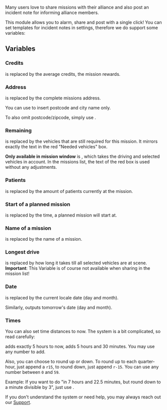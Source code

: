 Many users love to share missions with their alliance and also post an incident note for informing alliance members.

This module allows you to alarm, share and post with a single click! You can set templates for incident notes in settings, therefore we do support some variables:

## Variables

### Credits

<variable variable="credits"/> is replaced by the average credits, the mission rewards.

### Address

<variable variable="address"/> is replaced by the complete missions address.

You can use <variable variable="city"/> to insert postcode and city name only.

To also omit postcode/zipcode, simply use <variable variable="cityWithoutZip"/>.

### Remaining

<variable variable="remaining"/> is replaced by the vehicles that are still required for this mission. It mirrors exactly the text in the red "Needed vehicles" box.

**Only available in mission window** is <variable variable="remainingSpecial"/>, which takes the driving and selected vehicles in account. In the missions list, the text of the red box is used without any adjustments.

### Patients

<variable variable="patients"/> is replaced by the amount of patients currently at the mission.

### Start of a planned mission

<variable variable="beginAt"/> is replaced by the time, a planned mission will start at.

### Name of a mission

<variable variable="name"/> is replaced by the name of a mission.

### Longest drive

<variable variable="longestDrive"/> is replaced by how long it takes till all selected vehicles are at scene. **Important**: This Variable is of course not available when sharing in the mission list!

### Date

<variable variable="today"/> is replaced by the current locale date (day and month).

Similarly, <variable variable="tomorrow"/> outputs tomorrow's date (day and month).

### Times

You can also set time distances to now. The system is a bit complicated, so read carefully:

<variable variable="now+5"/> adds exactly 5 hours to now, <variable variable="now+5.5"/> adds 5 hours and 30 minutes. You may use any number to add.

Also, you can choose to round up or down. To round up to each quarter-hour, just append a `r15`, to round down, just append `r-15`. You can use any number between `0` and `59`.

Example: If you want to do "in 7 hours and 22.5 minutes, but round down to a minute divisible by 3", just use <variable variable="now+7.266r-3"/>.

If you don't understand the system or need help, you may always reach out our [Support](/support.md).
